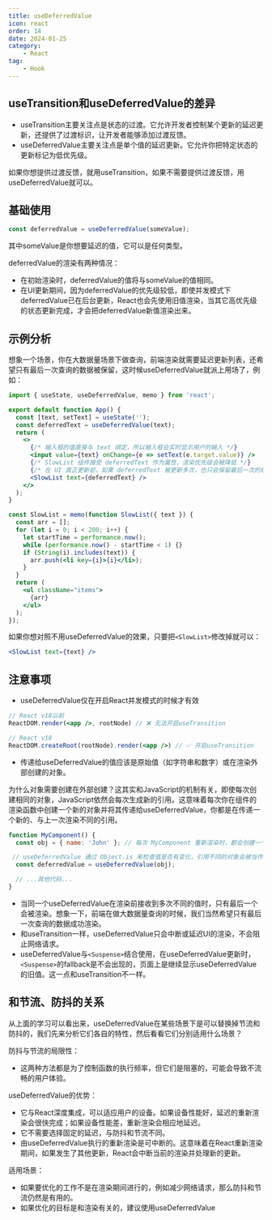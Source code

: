 ```yaml
---
title: useDeferredValue
icon: react
order: 14
date: 2024-01-25
category:
    - React
tag:
    - Hook
---
```


## useTransition和useDeferredValue的差异

- useTransition主要关注点是状态的过渡。它允许开发者控制某个更新的延迟更新，还提供了过渡标识，让开发者能够添加过渡反馈。
- useDeferredValue主要关注点是单个值的延迟更新。它允许你把特定状态的更新标记为低优先级。

如果你想提供过渡反馈，就用useTransition，如果不需要提供过渡反馈，用useDeferredValue就可以。

## 基础使用

```jsx
const deferredValue = useDeferredValue(someValue);
```

其中someValue是你想要延迟的值，它可以是任何类型。

deferredValue的渲染有两种情况：

- 在初始渲染时，deferredValue的值将与someValue的值相同。
- 在UI更新期间，因为deferredValue的优先级较低，即使并发模式下deferredValue已在后台更新，React也会先使用旧值渲染，当其它高优先级的状态更新完成，才会把deferredValue新值渲染出来。

## 示例分析

想象一个场景，你在大数据量场景下做查询，前端渲染就需要延迟更新列表，还希望只有最后一次查询的数据被保留，这时候useDeferredValue就派上用场了，例如：

```jsx
import { useState, useDeferredValue, memo } from 'react';

export default function App() {
  const [text, setText] = useState('');
  const deferredText = useDeferredValue(text);
  return (
    <>
      {/* 输入框的值直接与 text 绑定，所以输入框会实时显示用户的输入 */}
      <input value={text} onChange={e => setText(e.target.value)} />
      {/* SlowList 组件接受 deferredText 作为属性，渲染优先级会被降低 */}
      {/* 在 UI 真正更新前，如果 deferredText 被更新多次，也只会保留最后一次的结果 */}
      <SlowList text={deferredText} />
    </>
  );
}

const SlowList = memo(function SlowList({ text }) {
  const arr = [];
  for (let i = 0; i < 200; i++) {
    let startTime = performance.now();
    while (performance.now() - startTime < 1) {}
    if (String(i).includes(text)) {
      arr.push(<li key={i}>{i}</li>);
    }
  }
  return (
    <ul className="items">
      {arr}
    </ul>
  );
});
```

如果你想对照不用useDeferredValue的效果，只要把`<SlowList>`修改掉就可以：

```jsx
<SlowList text={text} />
```

## 注意事项

- useDeferredValue仅在开启React并发模式的时候才有效

```jsx
// React v18以前
ReactDOM.render(<app />, rootNode) // ❌ 无法开启useTransition

// React v18
ReactDOM.createRoot(rootNode).render(<app />) // ✅ 开启useTransition
```

- 传递给useDeferredValue的值应该是原始值（如字符串和数字）或在渲染外部创建的对象。

为什么对象需要创建在外部创建？这其实和JavaScript的机制有关，即使每次创建相同的对象，JavaScript依然会每次生成新的引用。这意味着每次你在组件的渲染函数中创建一个新的对象并将其传递给useDeferredValue，你都是在传递一个新的、与上一次渲染不同的引用。

```jsx
function MyComponent() {
  const obj = { name: 'John' }; // 每次 MyComponent 重新渲染时，都会创建一个新的 obj 对象，它们的引用是不同的

 // useDeferredValue 通过 Object.is 来检查值是否有变化，引用不同的对象会被当作不同的值
  const deferredValue = useDeferredValue(obj);

  // ...其他代码...
}
```

- 当同一个useDeferredValue在渲染前接收到多次不同的值时，只有最后一个会被渲染。想象一下，前端在做大数据量查询的时候，我们当然希望只有最后一次查询的数据成功渲染。
- 和useTransition一样，useDeferredValue只会中断或延迟UI的渲染，不会阻止网络请求。
- useDeferredValue与`<Suspense>`结合使用，在useDeferredValue更新时，`<Suspense>`的fallback是不会出现的，页面上是继续显示useDeferredValue的旧值。这一点和useTransition不一样。

## 和节流、防抖的关系

从上面的学习可以看出来，useDeferredValue在某些场景下是可以替换掉节流和防抖的，我们先来分析它们各自的特性，然后看看它们分别适用什么场景？

防抖与节流的局限性：

- 这两种方法都是为了控制函数的执行频率，但它们是阻塞的，可能会导致不流畅的用户体验。

useDeferredValue的优势：

- 它与React深度集成，可以适应用户的设备。如果设备性能好，延迟的重新渲染会很快完成；如果设备性能差，重新渲染会相应地延迟。
- 它不需要选择固定的延迟，与防抖和节流不同。
- 由useDeferredValue执行的重新渲染是可中断的。这意味着在React重新渲染期间，如果发生了其他更新，React会中断当前的渲染并处理新的更新。

适用场景：

- 如果要优化的工作不是在渲染期间进行的，例如减少网络请求，那么防抖和节流仍然是有用的。
- 如果优化的目标是和渲染有关的，建议使用useDeferredValue
